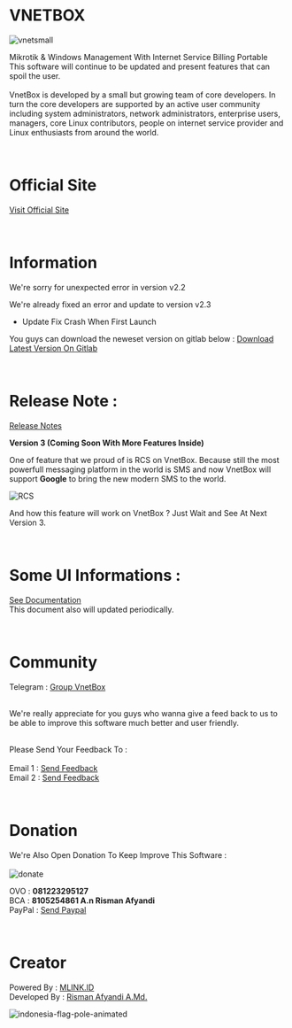 # VNETBOX
![vnetsmall](https://github.com/RismanAfyandi/VNETBOX/assets/12500895/b9ee6fbf-c7e8-4ce7-9fd3-d9006e086ab6) 

Mikrotik &amp; Windows Management With Internet Service Billing Portable
<br>
This software will continue to be updated and present features that can spoil the user.
<br>
<br>
VnetBox is developed by a small but growing team of core developers. In turn the core developers are supported by an active user community including system administrators, network administrators, enterprise users, managers, core Linux contributors, people on internet service provider and Linux enthusiasts from around the world.

<br>

# Official Site
<a href="https://vnetbox.cloud/" target="_blank">Visit Official Site</a>

<br>

# Information
We're sorry for unexpected error in version v2.2

We're already fixed an error and update to version v2.3
- Update Fix Crash When First Launch

You guys can download the neweset version on gitlab below :
<a href="https://gitlab.com/rismanafyandi92/vnetbox/-/tree/master?ref_type=heads">Download Latest Version On Gitlab</a>

<br>

# Release Note : 
<a href="https://github.com/RismanAfyandi/VNETBOX/blob/main/RELEASE.md">Release Notes</a>

<b>Version 3 (Coming Soon With More Features Inside)</b> 

One of feature that we proud of is RCS on VnetBox. Because still the most powerfull messaging platform in the world is SMS and 
now VnetBox will support <b>Google</b> to bring the new modern SMS to the world.

![RCS](https://github.com/RismanAfyandi/VNETBOX/assets/12500895/1b6049ea-d737-4b35-856a-57c813b14108)

And how this feature will work on VnetBox ? Just Wait and See At Next Version 3.

<br>

# Some UI Informations : 
<a href="https://github.com/RismanAfyandi/VNETBOX/blob/main/UI.md">See Documentation</a><br>
This document also will updated periodically.

<br>

# Community
Telegram : <a href="https://t.me/vnetbox" target="_blank">Group VnetBox</a>

<br>
We're really appreciate for you guys who wanna give a feed back to us to be able to improve this software much better and user friendly.

<br>
<br>

Please Send Your Feedback To : <br><br>
Email 1 : <a href="mailto:rismanafyandi.90@outlook.com">Send Feedback</a><br>
Email 2 : <a href="mailto:rismanafyandi92@gmail.com">Send Feedback</a><br>

<br>

# Donation
We're Also Open Donation To Keep Improve This Software : <br><br>
![donate](https://github.com/RismanAfyandi/VNETBOX/assets/12500895/5109a67d-5cf3-4fe0-b5d1-cc22c34e8e04)

OVO : <b>081223295127</b><br>
BCA : <b>8105254861 A.n Risman Afyandi</b><br>
PayPal : <a href="https://paypal.me/rismanafyandi92" target="_blank">Send Paypal</a><br>

<br>

# Creator
Powered By :
<a href="https://mlink.id" target="_blank">MLINK.ID</a><br>
Developed By :
<a href="https://www.facebook.com/risman.afyandi.9" target="_blank">Risman Afyandi A.Md.</a>

![indonesia-flag-pole-animated](https://github.com/RismanAfyandi/VNETBOX/assets/12500895/ca70110a-1886-40f7-8253-0053ae8e227f)
